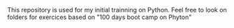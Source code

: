 This repository is used for my initial trainning on Python. Feel free to look on folders for exercices based on "100 days boot camp on Phyton"
